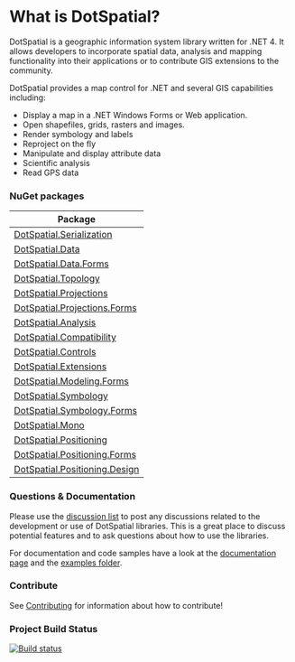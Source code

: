 # What is DotSpatial?

DotSpatial is a geographic information system library written for .NET 4. 
It allows developers to incorporate spatial data, analysis and mapping functionality into their applications or to contribute GIS extensions to the community.

DotSpatial provides a map control for .NET and several GIS capabilities including: 

* Display a map in a .NET Windows Forms or Web application.
* Open shapefiles, grids, rasters and images.
* Render symbology and labels
* Reproject on the fly
* Manipulate and display attribute data
* Scientific analysis
* Read GPS data

### NuGet packages

Package | 
--------|
[	DotSpatial.Serialization](https://www.nuget.org/packages/DotSpatial.Serialization) |
[	DotSpatial.Data](https://www.nuget.org/packages/DotSpatial.Data) |
[	DotSpatial.Data.Forms](https://www.nuget.org/packages/DotSpatial.Data.Forms) |
[	DotSpatial.Topology](https://www.nuget.org/packages/DotSpatial.Topology) |
[	DotSpatial.Projections](https://www.nuget.org/packages/DotSpatial.Projections) |
[	DotSpatial.Projections.Forms](https://www.nuget.org/packages/DotSpatial.Projections.Forms) |
[	DotSpatial.Analysis](https://www.nuget.org/packages/DotSpatial.Analysis) |
[	DotSpatial.Compatibility](https://www.nuget.org/packages/DotSpatial.Compatibility) |
[	DotSpatial.Controls](https://www.nuget.org/packages/DotSpatial.Controls) |
[	DotSpatial.Extensions](https://www.nuget.org/packages/DotSpatial.Extensions) |
[	DotSpatial.Modeling.Forms](https://www.nuget.org/packages/DotSpatial.Modeling.Forms) |
[	DotSpatial.Symbology](https://www.nuget.org/packages/DotSpatial.Symbology) |
[	DotSpatial.Symbology.Forms](https://www.nuget.org/packages/DotSpatial.Symbology.Forms) |
[	DotSpatial.Mono](https://www.nuget.org/packages/DotSpatial.Mono) |
[	DotSpatial.Positioning](https://www.nuget.org/packages/DotSpatial.Positioning) |
[	DotSpatial.Positioning.Forms](https://www.nuget.org/packages/DotSpatial.Positioning.Forms) |
[	DotSpatial.Positioning.Design](https://www.nuget.org/packages/DotSpatial.Positioning.Design) |


### Questions & Documentation
Please use the [discussion list](https://dotspatial.codeplex.com/discussions) to post any discussions related to the development or use of DotSpatial libraries. This is a great place to discuss potential features and to ask questions about how to use the libraries.

For documentation and code samples have a look at the [documentation page](https://dotspatial.codeplex.com/documentation) and the [examples folder](https://github.com/DotSpatial/DotSpatial/tree/master/Source/Examples).


### Contribute

See [Contributing](.github/CONTRIBUTING.md) for information about how to contribute!

### Project Build Status

[![Build status](https://ci.appveyor.com/api/projects/status/7tof6s7m07qdad3b?svg=true)](https://ci.appveyor.com/project/mogikanin/dotspatial)
